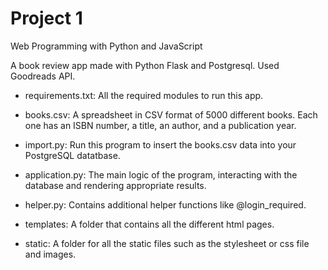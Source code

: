 # Project 1

Web Programming with Python and JavaScript


A book review app made with Python Flask and Postgresql. Used Goodreads API.

* requirements.txt: All the required modules to run this app.

* books.csv: A spreadsheet in CSV format of 5000 different books. Each one has an ISBN number, a title, an author, and a publication year.

* import.py: Run this program to insert the books.csv data into your PostgreSQL datatbase.

* application.py: The main logic of the program, interacting with the database and rendering appropriate results.

* helper.py: Contains additional helper functions like @login_required. 

* templates: A folder that contains all the different html pages. 

* static: A folder for all the static files such as the stylesheet or css file and images.



